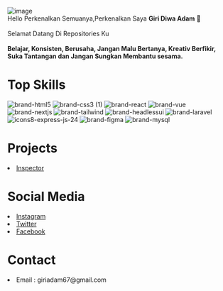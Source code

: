 ![image](https://github.com/Giridiwa319/Giridiwa319/assets/44721619/2d482b6d-7530-4861-b7d6-875610c4d977)
<br/>
Hello Perkenalkan Semuanya,Perkenalkan Saya **Giri Diwa Adam**  👋
<br>
<br>Selamat Datang Di Repositories Ku
<br>
<br>**Belajar, Konsisten, Berusaha, Jangan Malu Bertanya, Kreativ Berfikir, Suka Tantangan dan Jangan Sungkan Membantu sesama.**
# Top Skills 
![brand-html5](https://github.com/Giridiwa319/Giridiwa319/assets/44721619/292f6943-64ac-4e6c-a3a2-4490b125f9bf) ![brand-css3 (1)](https://github.com/Giridiwa319/Giridiwa319/assets/44721619/3e3e89e9-19b7-4c31-8284-9f88aab5af18) ![brand-react](https://github.com/Giridiwa319/Giridiwa319/assets/44721619/6fe5d5d0-2aaf-490c-8458-d4c6a96d8b6b) ![brand-vue](https://github.com/Giridiwa319/Giridiwa319/assets/44721619/b30d012a-7e25-4adf-b45a-f7478a6a0a34) ![brand-nextjs](https://github.com/Giridiwa319/Giridiwa319/assets/44721619/333fb50b-5dcb-426d-b9e5-635213ff696d) ![brand-tailwind](https://github.com/Giridiwa319/Giridiwa319/assets/44721619/89ed19c5-bf08-4085-8549-beb91ae5a830) ![brand-headlessui](https://github.com/Giridiwa319/Giridiwa319/assets/44721619/f600830b-89f6-44ed-bce3-f1ba9d1bfde5)
![brand-laravel](https://github.com/Giridiwa319/Giridiwa319/assets/44721619/cb2163e0-6820-4855-a6ed-566bbd28fac9) ![icons8-express-js-24](https://github.com/Giridiwa319/Giridiwa319/assets/44721619/2f1cee4e-61d4-40af-b06b-6fae608a6657) ![brand-figma](https://github.com/Giridiwa319/Giridiwa319/assets/44721619/a2bec434-9a6e-4164-8038-3802d9a44f98) ![brand-mysql](https://github.com/Giridiwa319/Giridiwa319/assets/44721619/e041f9c4-471b-40cd-b57c-bcb170b08cd6)

# Projects
<li><a href="https://inspector-app.xyz">Inspector</a></li>

# Social Media
<li><a href="https://instagram.com/giri_diwa">Instagram</a></li>
<li><a href="https://x.com/giri_diwa">Twitter</a></li>
<li><a href="https://www.facebook.com/giri.diwa.1/">Facebook</a></li>

# Contact
<li>Email : giriadam67@gmail.com </li>
